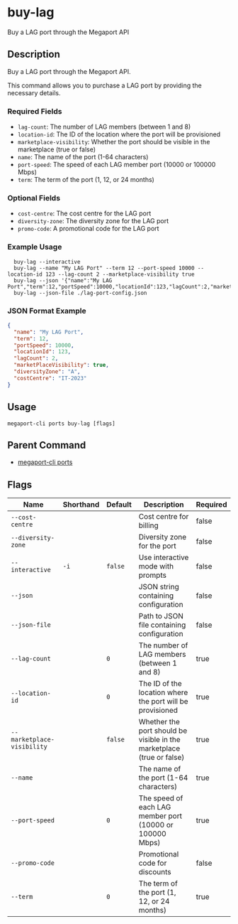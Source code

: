 # buy-lag

Buy a LAG port through the Megaport API

## Description

Buy a LAG port through the Megaport API.

This command allows you to purchase a LAG port by providing the necessary details.

### Required Fields
  - `lag-count`: The number of LAG members (between 1 and 8)
  - `location-id`: The ID of the location where the port will be provisioned
  - `marketplace-visibility`: Whether the port should be visible in the marketplace (true or false)
  - `name`: The name of the port (1-64 characters)
  - `port-speed`: The speed of each LAG member port (10000 or 100000 Mbps)
  - `term`: The term of the port (1, 12, or 24 months)

### Optional Fields
  - `cost-centre`: The cost centre for the LAG port
  - `diversity-zone`: The diversity zone for the LAG port
  - `promo-code`: A promotional code for the LAG port

### Example Usage

```
  buy-lag --interactive
  buy-lag --name "My LAG Port" --term 12 --port-speed 10000 --location-id 123 --lag-count 2 --marketplace-visibility true
  buy-lag --json '{"name":"My LAG Port","term":12,"portSpeed":10000,"locationId":123,"lagCount":2,"marketPlaceVisibility":true}'
  buy-lag --json-file ./lag-port-config.json
```
### JSON Format Example
```json
{
  "name": "My LAG Port",
  "term": 12,
  "portSpeed": 10000,
  "locationId": 123,
  "lagCount": 2,
  "marketPlaceVisibility": true,
  "diversityZone": "A",
  "costCentre": "IT-2023"
}

```


## Usage

```
megaport-cli ports buy-lag [flags]
```



## Parent Command

* [megaport-cli ports](megaport-cli_ports.md)




## Flags

| Name | Shorthand | Default | Description | Required |
|------|-----------|---------|-------------|----------|
| `--cost-centre` |  |  | Cost centre for billing | false |
| `--diversity-zone` |  |  | Diversity zone for the port | false |
| `--interactive` | `-i` | `false` | Use interactive mode with prompts | false |
| `--json` |  |  | JSON string containing configuration | false |
| `--json-file` |  |  | Path to JSON file containing configuration | false |
| `--lag-count` |  | `0` | The number of LAG members (between 1 and 8) | true |
| `--location-id` |  | `0` | The ID of the location where the port will be provisioned | true |
| `--marketplace-visibility` |  | `false` | Whether the port should be visible in the marketplace (true or false) | true |
| `--name` |  |  | The name of the port (1-64 characters) | true |
| `--port-speed` |  | `0` | The speed of each LAG member port (10000 or 100000 Mbps) | true |
| `--promo-code` |  |  | Promotional code for discounts | false |
| `--term` |  | `0` | The term of the port (1, 12, or 24 months) | true |



